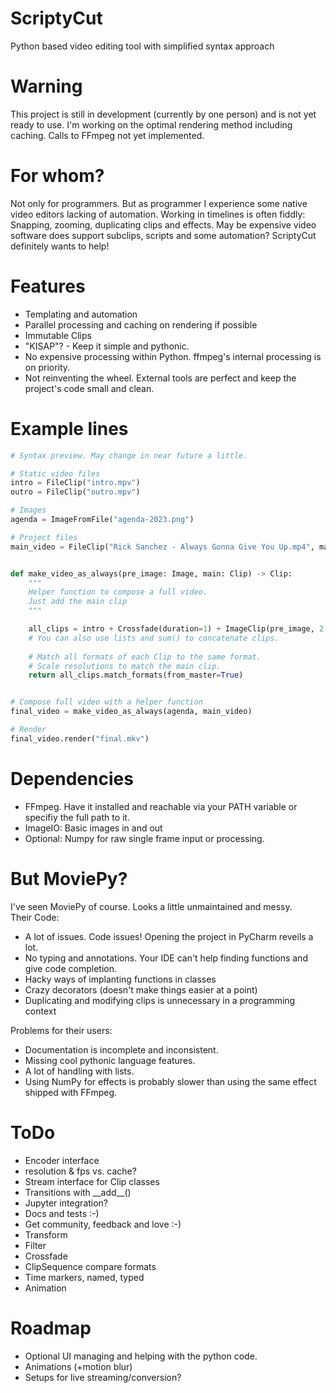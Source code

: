 # ScriptyCut
Python based video editing tool with simplified syntax approach


# Warning
This project is still in development (currently by one person) and is not yet ready to use.
I'm working on the optimal rendering method including caching.
Calls to FFmpeg not yet implemented.


# For whom?
Not only for programmers.
But as programmer I experience some native video editors lacking of automation.
Working in timelines is often fiddly: Snapping, zooming, duplicating clips and effects.
May be expensive video software does support subclips, scripts and some automation?
ScriptyCut definitely wants to help!


# Features
- Templating and automation
- Parallel processing and caching on rendering if possible
- Immutable Clips
- "KISAP"? - Keep it simple and pythonic.
- No expensive processing within Python. ffmpeg's internal processing is on priority.
- Not reinventing the wheel. External tools are perfect and keep the project's code small and clean.


# Example lines
```python
# Syntax preview. May change in near future a little.

# Static video files
intro = FileClip("intro.mpv")
outro = FileClip("outro.mpv")

# Images
agenda = ImageFromFile("agenda-2023.png")

# Project files
main_video = FileClip("Rick Sanchez - Always Gonna Give You Up.mp4", master=True)


def make_video_as_always(pre_image: Image, main: Clip) -> Clip:
    """
    Helper function to compose a full video.
    Just add the main clip
    """

    all_clips = intro + Crossfade(duration=1) + ImageClip(pre_image, 2.) + main + Crossfade(duration=1) + outro
    # You can also use lists and sum() to concatenate clips.
    
    # Match all formats of each Clip to the same format.
    # Scale resolutions to match the main clip.
    return all_clips.match_formats(from_master=True)


# Compose full video with a helper function
final_video = make_video_as_always(agenda, main_video)

# Render
final_video.render("final.mkv")
```

# Dependencies
- FFmpeg. Have it installed and reachable via your PATH variable or specifiy the full path to it.
- ImageIO: Basic images in and out
- Optional: Numpy for raw single frame input or processing.


# But MoviePy?
I've seen MoviePy of course. Looks a little unmaintained and messy.   
Their Code:
- A lot of issues. Code issues! Opening the project in PyCharm reveils a lot. 
- No typing and annotations. Your IDE can't help finding functions and give code completion.
- Hacky ways of implanting functions in classes
- Crazy decorators (doesn't make things easier at a point)
- Duplicating and modifying clips is unnecessary in a programming context

Problems for their users:
- Documentation is incomplete and inconsistent.
- Missing cool pythonic language features.
- A lot of handling with lists.
- Using NumPy for effects is probably slower than using the same effect shipped with FFmpeg.


# ToDo
- Encoder interface
- resolution & fps vs. cache?
- Stream interface for Clip classes
- Transitions with \_\_add__()
- Jupyter integration?
- Docs and tests :-)
- Get community, feedback and love :-)
- Transform
- Filter
- Crossfade
- ClipSequence compare formats
- Time markers, named, typed
- Animation


# Roadmap
- Optional UI managing and helping with the python code.
- Animations (+motion blur)
- Setups for live streaming/conversion?
